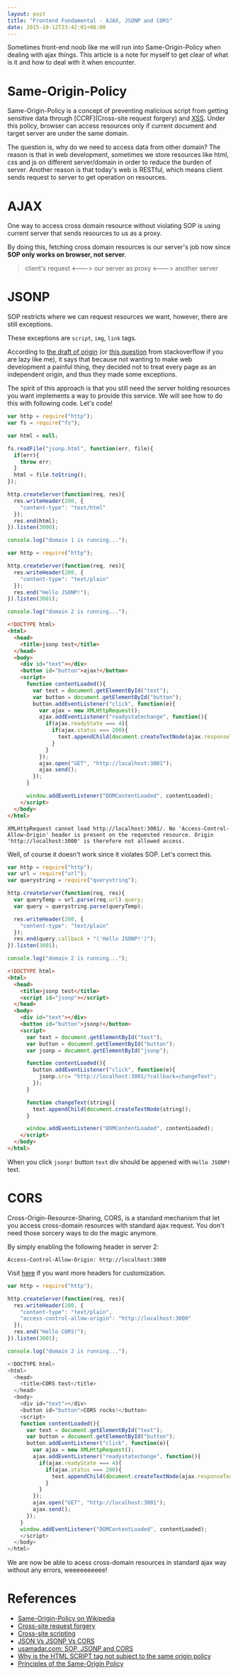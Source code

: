 ```yaml
---
layout: post
title: "Frontend Fundamental - AJAX, JSONP and CORS"
date: 2015-10-12T23:42:01+08:00
---
```


Sometimes front-end noob like me will run into Same-Origin-Policy when dealing with ajax things. This article is a note for myself to get clear of what is it and how to deal with it when encounter.

# Same-Origin-Policy
Same-Origin-Policy is a concept of preventing malicious script from getting sensitive data through [CCRF](Cross-site request forgery) and [XSS](https://en.wikipedia.org/wiki/Cross-site_scripting). Under this policy, browser can access resources only if current document and target server are under the same domain.

The question is, why do we need to access data from other domain? The reason is that in web development, sometimes we store resources like html, css and js on different server/domain in order to reduce the burden of server. Another reason is that today's web is RESTful, which means client sends request to server to get operation on resources.

# AJAX
One way to access cross domain resource without violating SOP is using current server that sends resources to us as a proxy.

By doing this, fetching cross domain resources is our server's job now since **SOP only works on browser, not server**.

> client's request <---> our server as proxy <---> another server

# JSONP
SOP restricts where we can request resources we want, however, there are still exceptions.

These exceptions are `script`, `img`, `link` tags.

According to [the draft of origin](http://tools.ietf.org/html/draft-abarth-principles-of-origin-00) (or [this question](http://stackoverflow.com/questions/10530554/why-is-the-html-script-tag-not-subject-to-the-same-origin-policy) from stackoverflow if you are lazy like me), it says that because not wanting to make web development a painful thing, they decided not to treat every page as an independent origin, and thus they made some exceptions.

The spirit of this approach is that you still need the server holding resources you want implements a way to provide this service. We will see how to do this with following code. Let's code!

```js title:"server 1"
var http = require("http");
var fs = require("fs");

var html = null;

fs.readFile("jsonp.html", function(err, file){
  if(err){
    throw err;
  }
  html = file.toString();
});

http.createServer(function(req, res){
  res.writeHeader(200, {
    "content-type": "text/html"
  });
  res.end(html);
}).listen(3000);

console.log("domain 1 is running...");
```

```js title:"server 2"
var http = require("http");

http.createServer(function(req, res){
  res.writeHeader(200, {
    "content-type": "text/plain"
  });
  res.end("Hello JSONP!");
}).listen(3001);

console.log("domain 2 is running...");
```

```HTML title:"jsonp.html"
<!DOCTYPE html>
<html>
  <head>
    <title>jsonp test</title>
  </head>
  <body>
    <div id="text"></div>
    <button id="button">ajax!</button>
    <script>
      function contentLoaded(){
        var text = document.getElementById("text");
        var button = document.getElementById("button");
        button.addEventListener("click", function(e){
          var ajax = new XMLHttpRequest();
          ajax.addEventListener("readystatechange", function(){
            if(ajax.readyState === 4){
              if(ajax.status === 200){
                text.appendChild(document.createTextNode(ajax.responseText));
              }
            }
          });
          ajax.open("GET", "http://localhost:3001");
          ajax.send();
        });
      }

      window.addEventListener("DOMContentLoaded", contentLoaded);
    </script>
  </body>
</html>
```

```plain title:"Result in Chrome console"
XMLHttpRequest cannot load http://localhost:3001/. No 'Access-Control-Allow-Origin' header is present on the requested resource. Origin 'http://localhost:3000' is therefore not allowed access.
```

Well, of course it doesn't work since it violates SOP. Let's correct this.

```js title:"server 2"
var http = require("http");
var url = require("url");
var querystring = require("querystring");

http.createServer(function(req, res){
  var queryTemp = url.parse(req.url).query;
  var query = querystring.parse(queryTemp);

  res.writeHeader(200, {
    "content-type": "text/plain"
  });
  res.end(query.callback + "('Hello JSONP!')");
}).listen(3001);

console.log("domain 2 is running...");
```

```html title:"jsonp.html"
<!DOCTYPE html>
<html>
  <head>
    <title>jsonp test</title>
    <script id="jsonp"></script>
  </head>
  <body>
    <div id="text"></div>
    <button id="button">jsonp!</button>
    <script>
      var text = document.getElementById("text");
      var button = document.getElementById("button");
      var jsonp = document.getElementById("jsonp");

      function contentLoaded(){
        button.addEventListener("click", function(e){
          jsonp.src= "http://localhost:3001/?callback=changeText";
        });
      }

      function changeText(string){
        text.appendChild(document.createTextNode(string));
      }

      window.addEventListener("DOMContentLoaded", contentLoaded);
    </script>
  </body>
</html>
```

When you click `jsonp!` button `text` div should be appened with `Hello JSONP!` text.

# CORS
Cross-Origin-Resource-Sharing, CORS, is a standard mechanism that let you access cross-domain resources with standard ajax request. You don't need those sorcery ways to do the magic anymore.

By simply enabling the following header in server 2:

`Access-Control-Allow-Origin: http://localhost:3000`

Visit [here](https://en.wikipedia.org/wiki/Cross-origin_resource_sharing) if you want more headers for customization.

```js title:"server 2"
var http = require("http");

http.createServer(function(req, res){
  res.writeHeader(200, {
    "content-type": "text/plain",
    "access-control-allow-origin": "http://localhost:3000"
  });
  res.end("Hello CORS!");
}).listen(3001);

console.log("domain 2 is running...");
```

```js title:"index"
<!DOCTYPE html>
<html>
  <head>
    <title>CORS test</title>
  </head>
  <body>
    <div id="text"></div>
    <button id="button">CORS rocks!</button>
    <script>
    function contentLoaded(){
      var text = document.getElementById("text");
      var button = document.getElementById("button");
      button.addEventListener("click", function(e){
        var ajax = new XMLHttpRequest();
        ajax.addEventListener("readystatechange", function(){
          if(ajax.readyState === 4){
            if(ajax.status === 200){
              text.appendChild(document.createTextNode(ajax.responseText));
            }
          }
        });
        ajax.open("GET", "http://localhost:3001");
        ajax.send();
      });
    }
    window.addEventListener("DOMContentLoaded", contentLoaded);
    </script>
  </body>
</html>
```

We are now be able to acess cross-domain resources in standard ajax way without any errors, weeeeeeeeee!

# References

* [Same-Origin-Policy on Wikipedia](https://en.wikipedia.org/wiki/Same-origin_policy)
* [Cross-site request forgery](https://en.wikipedia.org/wiki/Cross-site_request_forgery)
* [Cross-site scripting](https://en.wikipedia.org/wiki/Cross-site_scripting)
* [JSON Vs JSONP Vs CORS](http://stackoverflow.com/questions/15136602/json-vs-jsonp-vs-cors)
* [usamadar.com: SOP, JSONP and CORS](http://usamadar.com/2012/06/24/getting-around-browsers-same-origin-policy-sop-with-proxies-script-injection-jsonp-and-cors/)
* [Why is the HTML SCRIPT tag not subject to the same origin policy](http://stackoverflow.com/questions/10530554/why-is-the-html-script-tag-not-subject-to-the-same-origin-policy)
* [Principles of the Same-Origin Policy](http://tools.ietf.org/html/draft-abarth-principles-of-origin-00)

[Same-Origin-Policy on Wikipedia]: https://en.wikipedia.org/wiki/Same-origin_policy
[Cross-site request forgery]: https://en.wikipedia.org/wiki/Cross-site_request_forgery
[Cross-site scripting]: https://en.wikipedia.org/wiki/Cross-site_scripting
[JSON Vs JSONP Vs CORS]: http://stackoverflow.com/questions/15136602/json-vs-jsonp-vs-cors
[usamadar.com: SOP, JSONP and CORS]: http://usamadar.com/2012/06/24/getting-around-browsers-same-origin-policy-sop-with-proxies-script-injection-jsonp-and-cors/
[Why is the HTML SCRIPT tag not subject to the same origin policy]: http://stackoverflow.com/questions/10530554/why-is-the-html-script-tag-not-subject-to-the-same-origin-policy
[Principles of the Same-Origin Policy]: http://tools.ietf.org/html/draft-abarth-principles-of-origin-00
[CORS on wikipedia]: https://en.wikipedia.org/wiki/Cross-origin_resource_sharing
